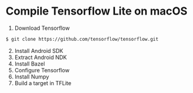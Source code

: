 
# Compile Tensorflow Lite on macOS 

1. Download Tensorflow

```bash
$ git clone https://github.com/tensorflow/tensorflow.git
```

2. Install Android SDK
3. Extract Android NDK
4. Install Bazel
5. Configure Tensorflow
6. Install Numpy
7. Build a target in TFLite